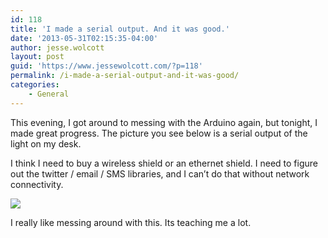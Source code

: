```yaml
---
id: 118
title: 'I made a serial output. And it was good.'
date: '2013-05-31T02:15:35-04:00'
author: jesse.wolcott
layout: post
guid: 'https://www.jessewolcott.com/?p=118'
permalink: /i-made-a-serial-output-and-it-was-good/
categories:
    - General
---
```


This evening, I got around to messing with the Arduino again, but tonight, I made great progress. The picture you see below is a serial output of the light on my desk.

I think I need to buy a wireless shield or an ethernet shield. I need to figure out the twitter / email / SMS libraries, and I can’t do that without network connectivity.

![](https://www.jessewolcott.com/wp-content/uploads/2013/05/wpid-Screen-Shot-2013-05-30-at-10.15.11-PM.png)

I really like messing around with this. Its teaching me a lot.